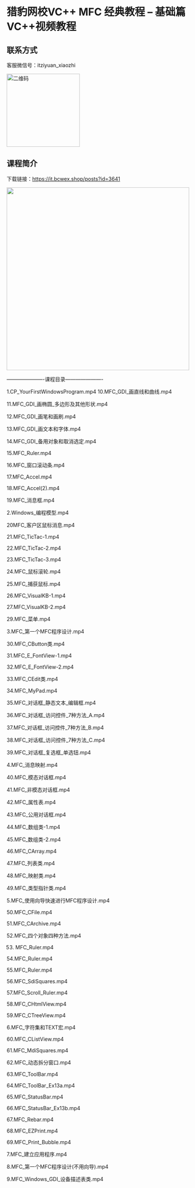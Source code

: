 # 猎豹网校VC++ MFC 经典教程 – 基础篇 VC++视频教程

## 联系方式

客服微信号：itziyuan_xiaozhi

<img src="https://ziyuanyun.oss-cn-guangzhou.aliyuncs.com/common/20240614073449/666b82192834a.jpg" width="200" height="200" alt="二维码">

## 课程简介

下载链接：https://it.bcwex.shop/posts?id=3641

<img src="https://ziyuanyun.oss-cn-guangzhou.aliyuncs.com/yun/20240515185245/664493fd335b3.jpg" width="500" alt="">

  

 ———————-课程目录———————-

 1.CP_YourFirstWindowsProgram.mp4 10.MFC_GDI_画直线和曲线.mp4

 11.MFC_GDI_画椭圆_多边形及其他形状.mp4

 12.MFC_GDI_画笔和画刷.mp4

 13.MFC_GDI_画文本和字体.mp4

 14.MFC_GDI_备用对象和取消选定.mp4

 15.MFC_Ruler.mp4

 16.MFC_窗口滚动条.mp4

 17.MFC_Accel.mp4

 18.MFC_Accel(2).mp4

 19.MFC_消息框.mp4

 2.Windows_编程模型.mp4

 20MFC_客户区鼠标消息.mp4

 21.MFC_TicTac-1.mp4

 22.MFC_TicTac-2.mp4

 23.MFC_TicTac-3.mp4

 24.MFC_鼠标滚轮.mp4

 25.MFC_捕获鼠标.mp4

 26.MFC_VisualKB-1.mp4

 27.MFC_VisualKB-2.mp4

 29.MFC_菜单.mp4

 3.MFC_第一个MFC程序设计.mp4

 30.MFC_CButton类.mp4

 31.MFC_E_FontView-1.mp4

 32.MFC_E_FontView-2.mp4

 33.MFC_CEdit类.mp4

 34.MFC_MyPad.mp4

 35.MFC_对话框_静态文本_编辑框.mp4

 36.MFC_对话框_访问控件_7种方法_A.mp4

 37.MFC_对话框_访问控件_7种方法_B.mp4

 38.MFC_对话框_访问控件_7种方法_C.mp4

 39.MFC_对话框_复选框_单选钮.mp4

 4.MFC_消息映射.mp4

 40.MFC_模态对话框.mp4

 41.MFC_非模态对话框.mp4

 42.MFC_属性表.mp4

 43.MFC_公用对话框.mp4

 44.MFC_数组类-1.mp4

 45.MFC_数组类-2.mp4

 46.MFC_CArray.mp4

 47.MFC_列表类.mp4

 48.MFC_映射类.mp4

 49.MFC_类型指针类.mp4

 5.MFC_使用向导快速进行MFC程序设计.mp4

 50.MFC_CFile.mp4

 51.MFC_CArchive.mp4

 52.MFC_四个对象四种方法.mp4

 53. MFC_Ruler.mp4

 54.MFC_Ruler.mp4

 55.MFC_Ruler.mp4

 56.MFC_SdiSquares.mp4

 57.MFC_Scroll_Ruler.mp4

 58.MFC_CHtmlView.mp4

 59.MFC_CTreeView.mp4

 6.MFC_字符集和TEXT宏.mp4

 60.MFC_CListView.mp4

 61.MFC_MdiSquares.mp4

 62.MFC_动态拆分窗口.mp4

 63.MFC_ToolBar.mp4

 64.MFC_ToolBar_Ex13a.mp4

 65.MFC_StatusBar.mp4

 66.MFC_StatusBar_Ex13b.mp4

 67.MFC_Rebar.mp4

 68.MFC_EZPrint.mp4

 69.MFC_Print_Bubble.mp4

 7.MFC_建立应用程序.mp4

 8.MFC_第一个MFC程序设计(不用向导).mp4

 9.MFC_Windows_GDI_设备描述表类.mp4

  